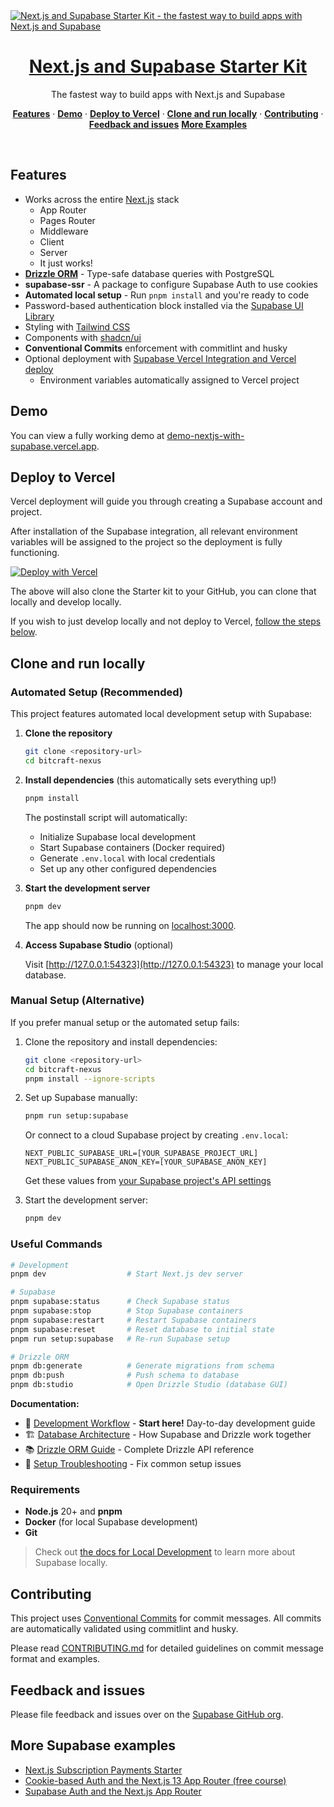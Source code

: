<a href="https://demo-nextjs-with-supabase.vercel.app/">
  <img alt="Next.js and Supabase Starter Kit - the fastest way to build apps with Next.js and Supabase" src="https://demo-nextjs-with-supabase.vercel.app/opengraph-image.png">
  <h1 align="center">Next.js and Supabase Starter Kit</h1>
</a>

<p align="center">
 The fastest way to build apps with Next.js and Supabase
</p>

<p align="center">
  <a href="#features"><strong>Features</strong></a> ·
  <a href="#demo"><strong>Demo</strong></a> ·
  <a href="#deploy-to-vercel"><strong>Deploy to Vercel</strong></a> ·
  <a href="#clone-and-run-locally"><strong>Clone and run locally</strong></a> ·
  <a href="#contributing"><strong>Contributing</strong></a> ·
  <a href="#feedback-and-issues"><strong>Feedback and issues</strong></a>
  <a href="#more-supabase-examples"><strong>More Examples</strong></a>
</p>
<br/>

## Features

- Works across the entire [Next.js](https://nextjs.org) stack
  - App Router
  - Pages Router
  - Middleware
  - Client
  - Server
  - It just works!
- **[Drizzle ORM](https://orm.drizzle.team/)** - Type-safe database queries with PostgreSQL
- **supabase-ssr** - A package to configure Supabase Auth to use cookies
- **Automated local setup** - Run `pnpm install` and you're ready to code
- Password-based authentication block installed via the [Supabase UI Library](https://supabase.com/ui/docs/nextjs/password-based-auth)
- Styling with [Tailwind CSS](https://tailwindcss.com)
- Components with [shadcn/ui](https://ui.shadcn.com/)
- **Conventional Commits** enforcement with commitlint and husky
- Optional deployment with [Supabase Vercel Integration and Vercel deploy](#deploy-your-own)
  - Environment variables automatically assigned to Vercel project

## Demo

You can view a fully working demo at [demo-nextjs-with-supabase.vercel.app](https://demo-nextjs-with-supabase.vercel.app/).

## Deploy to Vercel

Vercel deployment will guide you through creating a Supabase account and project.

After installation of the Supabase integration, all relevant environment variables will be assigned to the project so the deployment is fully functioning.

[![Deploy with Vercel](https://vercel.com/button)](https://vercel.com/new/clone?repository-url=https%3A%2F%2Fgithub.com%2Fvercel%2Fnext.js%2Ftree%2Fcanary%2Fexamples%2Fwith-supabase&project-name=nextjs-with-supabase&repository-name=nextjs-with-supabase&demo-title=nextjs-with-supabase&demo-description=This+starter+configures+Supabase+Auth+to+use+cookies%2C+making+the+user%27s+session+available+throughout+the+entire+Next.js+app+-+Client+Components%2C+Server+Components%2C+Route+Handlers%2C+Server+Actions+and+Middleware.&demo-url=https%3A%2F%2Fdemo-nextjs-with-supabase.vercel.app%2F&external-id=https%3A%2F%2Fgithub.com%2Fvercel%2Fnext.js%2Ftree%2Fcanary%2Fexamples%2Fwith-supabase&demo-image=https%3A%2F%2Fdemo-nextjs-with-supabase.vercel.app%2Fopengraph-image.png)

The above will also clone the Starter kit to your GitHub, you can clone that locally and develop locally.

If you wish to just develop locally and not deploy to Vercel, [follow the steps below](#clone-and-run-locally).

## Clone and run locally

### Automated Setup (Recommended)

This project features automated local development setup with Supabase:

1. **Clone the repository**

   ```bash
   git clone <repository-url>
   cd bitcraft-nexus
   ```

2. **Install dependencies** (this automatically sets everything up!)

   ```bash
   pnpm install
   ```

   The postinstall script will automatically:
   - Initialize Supabase local development
   - Start Supabase containers (Docker required)
   - Generate `.env.local` with local credentials
   - Set up any other configured dependencies

3. **Start the development server**

   ```bash
   pnpm dev
   ```

   The app should now be running on [localhost:3000](http://localhost:3000/).

4. **Access Supabase Studio** (optional)

   Visit [http://127.0.0.1:54323](http://127.0.0.1:54323) to manage your local database.

### Manual Setup (Alternative)

If you prefer manual setup or the automated setup fails:

1. Clone the repository and install dependencies:

   ```bash
   git clone <repository-url>
   cd bitcraft-nexus
   pnpm install --ignore-scripts
   ```

2. Set up Supabase manually:

   ```bash
   pnpm run setup:supabase
   ```

   Or connect to a cloud Supabase project by creating `.env.local`:

   ```env
   NEXT_PUBLIC_SUPABASE_URL=[YOUR_SUPABASE_PROJECT_URL]
   NEXT_PUBLIC_SUPABASE_ANON_KEY=[YOUR_SUPABASE_ANON_KEY]
   ```

   Get these values from [your Supabase project's API settings](https://supabase.com/dashboard/project/_?showConnect=true)

3. Start the development server:

   ```bash
   pnpm dev
   ```

### Useful Commands

```bash
# Development
pnpm dev                  # Start Next.js dev server

# Supabase
pnpm supabase:status      # Check Supabase status
pnpm supabase:stop        # Stop Supabase containers
pnpm supabase:restart     # Restart Supabase containers
pnpm supabase:reset       # Reset database to initial state
pnpm run setup:supabase   # Re-run Supabase setup

# Drizzle ORM
pnpm db:generate          # Generate migrations from schema
pnpm db:push              # Push schema to database
pnpm db:studio            # Open Drizzle Studio (database GUI)
```

**Documentation:**
- 📖 [Development Workflow](./docs/DEVELOPMENT_WORKFLOW.md) - **Start here!** Day-to-day development guide
- 🏗️ [Database Architecture](./docs/DATABASE_ARCHITECTURE.md) - How Supabase and Drizzle work together
- 📚 [Drizzle ORM Guide](./docs/DRIZZLE_GUIDE.md) - Complete Drizzle API reference
- 🔧 [Setup Troubleshooting](./docs/SETUP_TROUBLESHOOTING.md) - Fix common setup issues

### Requirements

- **Node.js** 20+ and **pnpm**
- **Docker** (for local Supabase development)
- **Git**

> Check out [the docs for Local Development](https://supabase.com/docs/guides/getting-started/local-development) to learn more about Supabase locally.

## Contributing

This project uses [Conventional Commits](https://www.conventionalcommits.org/) for commit messages. All commits are automatically validated using commitlint and husky.

Please read [CONTRIBUTING.md](./CONTRIBUTING.md) for detailed guidelines on commit message format and examples.

## Feedback and issues

Please file feedback and issues over on the [Supabase GitHub org](https://github.com/supabase/supabase/issues/new/choose).

## More Supabase examples

- [Next.js Subscription Payments Starter](https://github.com/vercel/nextjs-subscription-payments)
- [Cookie-based Auth and the Next.js 13 App Router (free course)](https://youtube.com/playlist?list=PL5S4mPUpp4OtMhpnp93EFSo42iQ40XjbF)
- [Supabase Auth and the Next.js App Router](https://github.com/supabase/supabase/tree/master/examples/auth/nextjs)
